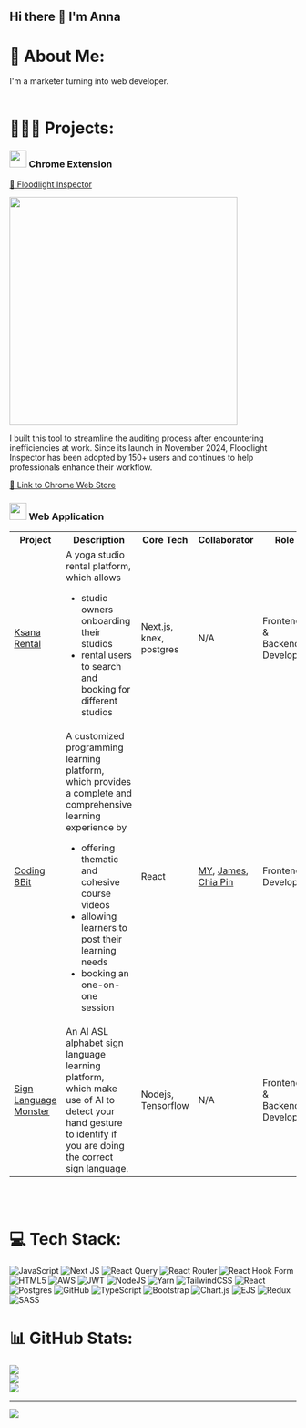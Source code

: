 ## Hi there 👋 I'm Anna

# 💫 About Me:

I'm a marketer turning into web developer.
<br>
<br>

# 👩🏻‍💻 Projects:

### <img src="https://firebasestorage.googleapis.com/v0/b/testing-c9537.appspot.com/o/web-chrome.png?alt=media&token=51a7428a-f050-4674-98bc-9506550bac79" width="30" > Chrome Extension

<a href="https://github.com/annnnangan/floodlight-inspector-chrome-extension" target="_blank">📍 Floodlight Inspector</a>

<img src="https://firebasestorage.googleapis.com/v0/b/testing-c9537.appspot.com/o/floodlight-inspector-chrome-web.png?alt=media&token=e22da744-654b-4af5-8432-3c6ce8a7e455" width="400"> 
<p> I built this tool to streamline the auditing process after encountering inefficiencies at work. Since its launch in November 2024, Floodlight Inspector has been adopted by 150+ users and continues to help professionals enhance their workflow.</p>
<a href="https://chromewebstore.google.com/detail/floodlight-inspector/klidijcbfmpkdnegfcfkcdjfkimggbed?authuser=1&hl=en" target="_blank">🔗 Link to Chrome Web Store </a>

### <img src="https://firebasestorage.googleapis.com/v0/b/testing-c9537.appspot.com/o/website%20(1).png?alt=media&token=b14e27d2-b834-4a47-b768-33474b0a36b2" width="30" > Web Application

<table>
  <tr>
    <th>Project</th>
    <th>Description</th>
    <th>Core Tech</th>
    <th>Collaborator</th>
    <th>Role</th>
    <th>Website</th>
  </tr>
    <tr>
    <td><a href="https://github.com/annnnangan/ksana-rental" target="_blank">Ksana Rental</a></td>
    <td>A yoga studio rental platform, which allows
        <ul>
         <li>studio owners onboarding their studios</li>
         <li>rental users to search and booking for different studios</li>
        </ul> 
        </td>
    <td>Next.js, knex, postgres</td>
    <td>N/A</td>
    <td>Frontend & Backend Developer</td>
    <td><a href="[https://coding-8bit.site/](https://ksana-yoga-rental.site/)" target="_blank">🔗 Link to Website</a></td>
  </tr>
  <tr>
    <td><a href="https://github.com/ahmomoz/Coding-8bit" target="_blank">Coding 8Bit</a></td>
    <td>A customized programming learning platform, which provides a complete and comprehensive learning experience by 
    <ul>
       <li>offering thematic and cohesive course videos</i>
       <li>allowing learners to post their learning needs</i>
       <li>booking an one-on-one session</i>
    </ul></td>
    <td>React</td>
    <td><a href="https://github.com/ahmomoz" target="_blank">MY</a>, <a href="https://github.com/z111048" target="_blank">James</a>, <a href="https://github.com/joker-cat" target="_blank">Chia Pin</a></td>
    <td>Frontend Developer</td>
    <td><a href="https://coding-8bit.site/" target="_blank">🔗 Link to Website</a></td>
  </tr>

   <tr>
    <td><a href="https://github.com/annnnangan/BAD-Project-Sign-Language" target="_blank">Sign Language Monster</a></td>
    <td>An AI ASL alphabet sign language learning platform, which make use of AI to detect your hand gesture to identify if you are doing the correct sign language. </td>
    <td>Nodejs, Tensorflow</td>
    <td>N/A</td>
    <td>Frontend & Backend Developer</td>
    <td><a href="https://sign-language-monster.live/" target="_blank">🔗 Link to Website</a></td>

  </tr>
</table>

<br>
<br>

# 💻 Tech Stack:

![JavaScript](https://img.shields.io/badge/javascript-%23323330.svg?style=for-the-badge&logo=javascript&logoColor=%23F7DF1E) ![Next JS](https://img.shields.io/badge/Next-black?style=for-the-badge&logo=next.js&logoColor=white) ![React Query](https://img.shields.io/badge/-React%20Query-FF4154?style=for-the-badge&logo=react%20query&logoColor=white) ![React Router](https://img.shields.io/badge/React_Router-CA4245?style=for-the-badge&logo=react-router&logoColor=white) ![React Hook Form](https://img.shields.io/badge/React%20Hook%20Form-%23EC5990.svg?style=for-the-badge&logo=reacthookform&logoColor=white) ![HTML5](https://img.shields.io/badge/html5-%23E34F26.svg?style=for-the-badge&logo=html5&logoColor=white) ![AWS](https://img.shields.io/badge/AWS-%23FF9900.svg?style=for-the-badge&logo=amazon-aws&logoColor=white) ![JWT](https://img.shields.io/badge/JWT-black?style=for-the-badge&logo=JSON%20web%20tokens) ![NodeJS](https://img.shields.io/badge/node.js-6DA55F?style=for-the-badge&logo=node.js&logoColor=white) ![Yarn](https://img.shields.io/badge/yarn-%232C8EBB.svg?style=for-the-badge&logo=yarn&logoColor=white) ![TailwindCSS](https://img.shields.io/badge/tailwindcss-%2338B2AC.svg?style=for-the-badge&logo=tailwind-css&logoColor=white) ![React](https://img.shields.io/badge/react-%2320232a.svg?style=for-the-badge&logo=react&logoColor=%2361DAFB) ![Postgres](https://img.shields.io/badge/postgres-%23316192.svg?style=for-the-badge&logo=postgresql&logoColor=white) ![GitHub](https://img.shields.io/badge/github-%23121011.svg?style=for-the-badge&logo=github&logoColor=white) ![TypeScript](https://img.shields.io/badge/typescript-%23007ACC.svg?style=for-the-badge&logo=typescript&logoColor=white) ![Bootstrap](https://img.shields.io/badge/bootstrap-%238511FA.svg?style=for-the-badge&logo=bootstrap&logoColor=white) ![Chart.js](https://img.shields.io/badge/chart.js-F5788D.svg?style=for-the-badge&logo=chart.js&logoColor=white) ![EJS](https://img.shields.io/badge/ejs-%23B4CA65.svg?style=for-the-badge&logo=ejs&logoColor=black) ![Redux](https://img.shields.io/badge/redux-%23593d88.svg?style=for-the-badge&logo=redux&logoColor=white) ![SASS](https://img.shields.io/badge/SASS-hotpink.svg?style=for-the-badge&logo=SASS&logoColor=white)

# 📊 GitHub Stats:

![](https://github-readme-stats.vercel.app/api?username=annnnangan&theme=dark&hide_border=false&include_all_commits=false&count_private=false)<br/>
![](https://nirzak-streak-stats.vercel.app/?user=annnnangan&theme=dark&hide_border=false)<br/>
![](https://github-readme-stats.vercel.app/api/top-langs/?username=annnnangan&theme=dark&hide_border=false&include_all_commits=false&count_private=false&layout=compact)

---

[![](https://visitcount.itsvg.in/api?id=annnnangan&icon=0&color=0)](https://visitcount.itsvg.in)

<!-- Proudly created with GPRM ( https://gprm.itsvg.in ) -->
